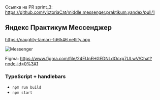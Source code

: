 Ссылка на PR sprint_3: https://github.com/victoriaCat/middle.messenger.praktikum.yandex/pull/1
## Яндекс Практикум Мессенджер

https://naughty-lamarr-fd6546.netlify.app

![Messenger](https://pictures.s3.yandex.net/resources/S1_01_Mes_1596142517.png)

Figma: https://www.figma.com/file/24EUnEHGEDNLdOcxg7ULwV/Chat?node-id=0%3A1
### TypeScript + handlebars

- `npm run build`
- `npm start`
